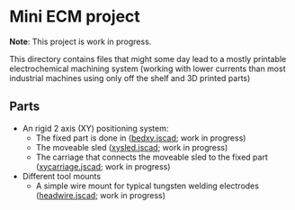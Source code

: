 # Mini ECM project

__Note__: This project is work in progress.

This directory contains files that might some day lead to a mostly printable
electrochemical machining system (working with lower currents than most
industrial machines using only off the shelf and 3D printed parts)

## Parts

* An rigid 2 axis (XY) positioning system:
  * The fixed part is done in ([bedxy.jscad](./bedxy.jscad); work in progress)
  * The moveable sled ([xysled.jscad](./xysled.jscad); work in progress)
  * The carriage that connects the moveable sled to the fixed part ([xycarriage.jscad](./xycarriage.jscad); work in progress)
* Different tool mounts
  * A simple wire mount for typical tungsten welding electrodes ([headwire.jscad](./headwire.jscad); work in progress)
